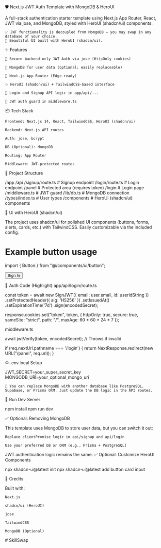 🛡️ Next.js JWT Auth Template with MongoDB & HeroUI

A full-stack authentication starter template using Next.js App Router, React, JWT via jose, and MongoDB, styled with HeroUI (shadcn/ui) components.

    ✅ JWT functionality is decoupled from MongoDB — you may swap in any database of your choice.
    🎨 Beautiful UI built with HeroUI (shadcn/ui).

✨ Features

    🔐 Secure backend-only JWT Auth via jose (HttpOnly cookies)

    🧱 MongoDB for user data (optional; easily replaceable)

    🧬 Next.js App Router (Edge-ready)

    ✨ HeroUI (shadcn/ui) + TailwindCSS-based interface

    🧩 Login and Signup API logic in app/api/...

    🧰 JWT auth guard in middleware.ts

📦 Tech Stack

    Frontend: Next.js 14, React, TailwindCSS, HeroUI (shadcn/ui)

    Backend: Next.js API routes

    Auth: jose, bcrypt

    DB (Optional): MongoDB

    Routing: App Router

    Middleware: JWT-protected routes

📁 Project Structure

/app
  /api
    /signup/route.ts     # Signup endpoint
    /login/route.ts      # Login endpoint
  /panel                 # Protected area (requires token)
  /login                 # Login page
/middleware.ts           # JWT guard
/lib/db.ts               # MongoDB connection
/types/index.ts          # User types
/components              # HeroUI (shadcn/ui) components

🎨 UI with HeroUI (shadcn/ui)

The project uses shadcn/ui for polished UI components (buttons, forms, alerts, cards, etc.) with TailwindCSS.
Easily customizable via the included config.

# Example button usage
import { Button } from "@/components/ui/button";

<Button className="w-full">Sign In</Button>

🔐 Auth Code (Highlight)
app/api/login/route.ts

const token = await new SignJWT({ email: user.email, id: userIdString })
  .setProtectedHeader({ alg: 'HS256' })
  .setIssuedAt()
  .setExpirationTime('7d')
  .sign(encodedSecret);

response.cookies.set("token", token, {
  httpOnly: true, secure: true, sameSite: "strict", path: "/", maxAge: 60 * 60 * 24 * 7
});

middleware.ts

await jwtVerify(token, encodedSecret); // Throws if invalid

if (req.nextUrl.pathname === '/login') {
  return NextResponse.redirect(new URL("/panel", req.url));
}

⚙️ .env.local Setup

JWT_SECRET=your_super_secret_key
MONGODB_URI=your_optional_mongo_uri

    🔁 You can replace MongoDB with another database like PostgreSQL, Supabase, or Prisma ORM. Just update the DB logic in the API routes.

🧪 Run Dev Server

npm install
npm run dev

✅ Optional: Removing MongoDB

This template uses MongoDB to store user data, but you can switch it out:

    Replace clientPromise logic in api/signup and api/login

    Use your preferred DB or ORM (e.g., Prisma + PostgreSQL)

JWT authentication logic remains the same.
✅ Optional: Customize HeroUI Components

npx shadcn-ui@latest init
npx shadcn-ui@latest add button card input

🙌 Credits

Built with:

    Next.js

    shadcn/ui (HeroUI)

    jose

    TailwindCSS

    MongoDB (Optional)
 
 
#   S k i l l S w a p  
 